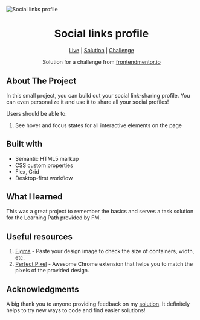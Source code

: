 ![Social links profile]()


<h1 align="center">Social links profile</h1>

<div align="center">

[Live]()
| [Solution]()
| [Challenge]()

Solution for a challenge from [frontendmentor.io](https://www.frontendmentor.io/)

</div>




## About The Project

In this small project, you can build out your social link-sharing profile. You can even personalize it and use it to share all your social profiles!

Users should be able to:
1. See hover and focus states for all interactive elements on the page




## Built with 

- Semantic HTML5 markup
- CSS custom properties
- Flex, Grid
- Desktop-first workflow

## What I learned
This was a great project to remember the basics and serves a task solution for the Learning Path provided by FM.

## Useful resources

1. [Figma](https://www.figma.com/) - Paste your design image to check the size of containers, width, etc.
2. [Perfect Pixel](https://chrome.google.com/webstore/detail/perfectpixel-by-welldonec/dkaagdgjmgdmbnecmcefdhjekcoceebi) - Awesome Chrome extension that helps you to match the pixels of the provided design.



## Acknowledgments

A big thank you to anyone providing feedback on my [solution](). It definitely helps to try new ways to code and find easier solutions! 